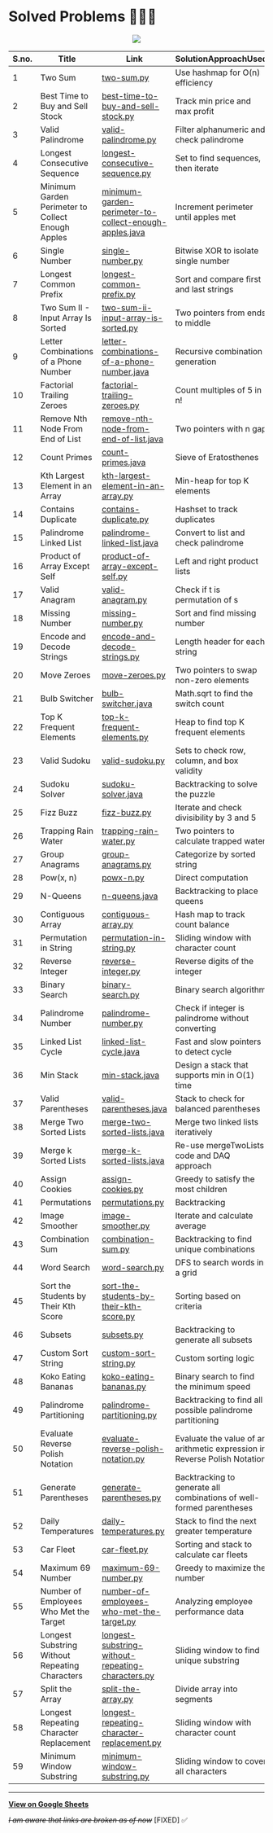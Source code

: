# Solved Problems 🧑🏻‍💻
<p align="center">
  <img src="https://docs.google.com/spreadsheets/d/e/2PACX-1vSxi0OLhvLXXwincqYhRS_AtAklQ9VE7LxVBJU92HVRez1q4bl66kdP_D4GcNf-LtPqZK7IRAfY3JoH/pubchart?oid=547935406&format=image" />
</p>

| S.no. | Title                                             | Link                                                                                                                                                            | SolutionApproachUsed                              | DataStructuresUsed | Level(Hard/Med/Easy) |
| ----- | ------------------------------------------------- | --------------------------------------------------------------------------------------------------------------------------------------------------------------- | ------------------------------------------------- | ------------------ | -------------------- |
| 1     | Two Sum                                           | [two-sum.py](https://github.com/jagrit007/lc-prac/tree/main/1-two-sum)                                                                                          | Use hashmap for O(n) efficiency                   | Hash Map           | Easy                 |
| 2     | Best Time to Buy and Sell Stock                   | [best-time-to-buy-and-sell-stock.py](https://github.com/jagrit007/lc-prac/tree/main/121-best-time-to-buy-and-sell-stock)                                        | Track min price and max profit                    | Array              | Easy                 |
| 3     | Valid Palindrome                                  | [valid-palindrome.py](https://github.com/jagrit007/lc-prac/tree/main/125-valid-palindrome)                                                                      | Filter alphanumeric and check palindrome          | String             | Easy                 |
| 4     | Longest Consecutive Sequence                      | [longest-consecutive-sequence.py](https://github.com/jagrit007/lc-prac/tree/main/128-longest-consecutive-sequence)                                              | Set to find sequences, then iterate               | Set                | Hard                 |
| 5     | Minimum Garden Perimeter to Collect Enough Apples | [minimum-garden-perimeter-to-collect-enough-apples.java](https://github.com/jagrit007/lc-prac/tree/main/1295-minimum-garden-perimeter-to-collect-enough-apples) | Increment perimeter until apples met              | Math               | Medium               |
| 6     | Single Number                                     | [single-number.py](https://github.com/jagrit007/lc-prac/tree/main/136-single-number)                                                                            | Bitwise XOR to isolate single number              | Bit Manipulation   | Easy                 |
| 7     | Longest Common Prefix                             | [longest-common-prefix.py](https://github.com/jagrit007/lc-prac/tree/main/14-longest-common-prefix)                                                             | Sort and compare first and last strings           | Array              | Easy                 |
| 8     | Two Sum II - Input Array Is Sorted                | [two-sum-ii-input-array-is-sorted.py](https://github.com/jagrit007/lc-prac/tree/main/167-two-sum-ii-input-array-is-sorted)                                      | Two pointers from ends to middle                  | Array              | Medium               |
| 9     | Letter Combinations of a Phone Number             | [letter-combinations-of-a-phone-number.java](https://github.com/jagrit007/lc-prac/tree/main/17-letter-combinations-of-a-phone-number)                           | Recursive combination generation                  | String, Recursion  | Medium               |
| 10    | Factorial Trailing Zeroes                         | [factorial-trailing-zeroes.py](https://github.com/jagrit007/lc-prac/tree/main/172-factorial-trailing-zeroes)                                                    | Count multiples of 5 in n!                        | Math               | Easy                 |
| 11    | Remove Nth Node From End of List                  | [remove-nth-node-from-end-of-list.java](https://github.com/jagrit007/lc-prac/tree/main/19-remove-nth-node-from-end-of-list)                                     | Two pointers with n gap                           | Linked List        | Medium               |
| 12    | Count Primes                                      | [count-primes.java](https://github.com/jagrit007/lc-prac/tree/main/204-count-primes)                                                                            | Sieve of Eratosthenes                             | Array              | Easy                 |
| 13    | Kth Largest Element in an Array                   | [kth-largest-element-in-an-array.py](https://github.com/jagrit007/lc-prac/tree/main/215-kth-largest-element-in-an-array)                                        | Min-heap for top K elements                       | Heap               | Medium               |
| 14    | Contains Duplicate                                | [contains-duplicate.py](https://github.com/jagrit007/lc-prac/tree/main/217-contains-duplicate)                                                                  | Hashset to track duplicates                       | Hash Set           | Easy                 |
| 15    | Palindrome Linked List                            | [palindrome-linked-list.java](https://github.com/jagrit007/lc-prac/tree/main/234-palindrome-linked-list)                                                        | Convert to list and check palindrome              | Linked List        | Easy                 |
| 16    | Product of Array Except Self                      | [product-of-array-except-self.py](https://github.com/jagrit007/lc-prac/tree/main/238-product-of-array-except-self)                                              | Left and right product lists                      | Array              | Medium               |
| 17    | Valid Anagram                                     | [valid-anagram.py](https://github.com/jagrit007/lc-prac/tree/main/242-valid-anagram)                                                                            | Check if t is permutation of s                    | Hash Map           | Easy                 |
| 18    | Missing Number                                    | [missing-number.py](https://github.com/jagrit007/lc-prac/tree/main/268-missing-number)                                                                          | Sort and find missing number                      | Math               | Easy                 |
| 19    | Encode and Decode Strings                         | [encode-and-decode-strings.py](https://github.com/jagrit007/lc-prac/tree/main/271-encode-and-decode-strings)                                                    | Length header for each string                     | String             | Medium               |
| 20    | Move Zeroes                                       | [move-zeroes.py](https://github.com/jagrit007/lc-prac/tree/main/283-move-zeroes)                                                                                | Two pointers to swap non-zero elements            | Array              | Easy                 |
| 21    | Bulb Switcher                                     | [bulb-switcher.java](https://github.com/jagrit007/lc-prac/tree/main/319-bulb-switcher)                                                                          | Math.sqrt to find the switch count                | Math               | Medium               |
| 22    | Top K Frequent Elements                           | [top-k-frequent-elements.py](https://github.com/jagrit007/lc-prac/tree/main/347-top-k-frequent-elements)                                                        | Heap to find top K frequent elements              | Heap               | Medium               |
| 23    | Valid Sudoku                                      | [valid-sudoku.py](https://github.com/jagrit007/lc-prac/tree/main/36-valid-sudoku)                                                                               | Sets to check row, column, and box validity       | Hash Set           | Medium               |
| 24    | Sudoku Solver                                     | [sudoku-solver.java](https://github.com/jagrit007/lc-prac/tree/main/37-sudoku-solver)                                                                           | Backtracking to solve the puzzle                  | Backtracking       | Hard                 |
| 25    | Fizz Buzz                                         | [fizz-buzz.py](https://github.com/jagrit007/lc-prac/tree/main/412-fizz-buzz)                                                                                    | Iterate and check divisibility by 3 and 5         | Array              | Easy                 |
| 26    | Trapping Rain Water                               | [trapping-rain-water.py](https://github.com/jagrit007/lc-prac/tree/main/42-trapping-rain-water)                                                                 | Two pointers to calculate trapped water           | Array              | Hard                 |
| 27    | Group Anagrams                                    | [group-anagrams.py](https://github.com/jagrit007/lc-prac/tree/main/49-group-anagrams)                                                                           | Categorize by sorted string                       | Hash Map           | Medium               |
| 28    | Pow(x, n)                                         | [powx-n.py](https://github.com/jagrit007/lc-prac/tree/main/50-powx-n)                                                                                           | Direct computation                                | Math               | Medium               |
| 29    | N-Queens                                          | [n-queens.java](https://github.com/jagrit007/lc-prac/tree/main/51-n-queens)                                                                                     | Backtracking to place queens                      | Backtracking       | Hard                 |
| 30    | Contiguous Array                                  | [contiguous-array.py](https://github.com/jagrit007/lc-prac/tree/main/525-contiguous-array)                                                                      | Hash map to track count balance                   | Hash Map           | Medium               |
| 31    | Permutation in String                             | [permutation-in-string.py](https://github.com/jagrit007/lc-prac/tree/main/567-permutation-in-string)                                                            | Sliding window with character count               | Hash Map           | Medium               |
| 32    | Reverse Integer                                   | [reverse-integer.py](https://github.com/jagrit007/lc-prac/tree/main/7-reverse-integer)                                                                          | Reverse digits of the integer                     | Math               | Easy                 |
| 33    | Binary Search                                     | [binary-search.py](https://github.com/jagrit007/lc-prac/tree/main/792-binary-search)                                                                            | Binary search algorithm                           | Array              | Easy                 |
| 34    | Palindrome Number                                 | [palindrome-number.py](https://github.com/jagrit007/lc-prac/tree/main/9-palindrome-number)                                                                      | Check if integer is palindrome without converting | Math               | Easy                 |
| 35    | Linked List Cycle                                 | [linked-list-cycle.java](https://github.com/jagrit007/lc-prac/tree/main/141-linked-list-cycle)                                                                  | Fast and slow pointers to detect cycle            | Linked List        | Easy                 |
| 36    | Min Stack                                         | [min-stack.java](https://github.com/jagrit007/lc-prac/blob/main/155-min-stack/min-stack.java)                                                                   | Design a stack that supports min in O(1) time     | Stack              | Easy                 |
| 37    | Valid Parentheses                                 | [valid-parentheses.java](https://github.com/jagrit007/lc-prac/blob/main/20-valid-parentheses/valid-parentheses.java)                                            | Stack to check for balanced parentheses           | Stack              | Easy                 |
| 38    | Merge Two Sorted Lists                            | [merge-two-sorted-lists.java](https://github.com/jagrit007/lc-prac/blob/main/21-merge-two-sorted-lists/merge-two-sorted-lists.java)                             | Merge two linked lists iteratively                | Linked List         | Easy                 |
| 39    | Merge k Sorted Lists                              | [merge-k-sorted-lists.java](https://github.com/jagrit007/lc-prac/blob/main/23-merge-k-sorted-lists/merge-k-sorted-lists.java)                                   | Re-use mergeTwoLists code and DAQ approach        | Linked List, Heap   | Hard                 |
| 40    | Assign Cookies                                    | [assign-cookies.py](https://github.com/jagrit007/lc-prac/blob/main/455-assign-cookies/assign-cookies.py)                                                        | Greedy to satisfy the most children               | Array, Greedy       | Easy                 |
| 41    | Permutations                                      | [permutations.py](https://github.com/jagrit007/lc-prac/blob/main/46-permutations/permutations.py)                                                               | Backtracking                                      | Array, Backtracking | Medium               |
| 42    | Image Smoother                                    | [image-smoother.py](https://github.com/jagrit007/lc-prac/blob/main/661-image-smoother/image-smoother.py)                                                        | Iterate and calculate average                     | Array               | Easy                 |
| 43    | Combination Sum                                   | [combination-sum.py](https://github.com/jagrit007/lc-prac/blob/main/39-combination-sum/combination-sum.py)                                                      | Backtracking to find unique combinations          | Array, Backtracking | Medium               |
| 44    | Word Search                                       | [word-search.py](https://github.com/jagrit007/lc-prac/blob/main/79-word-search/word-search.py)                                                                  | DFS to search words in a grid                     | Array, DFS          | Medium               |
| 45    | Sort the Students by Their Kth Score              | [sort-the-students-by-their-kth-score.py](https://github.com/jagrit007/lc-prac/blob/main/2631-sort-the-students-by-their-kth-score/sort-the-students-by-their-kth-score.py) | Sorting based on criteria                         | Array                | Medium               |
| 46    | Subsets                                           | [subsets.py](https://github.com/jagrit007/lc-prac/blob/main/78-subsets/subsets.py)                                                                                          | Backtracking to generate all subsets              | Array, Backtracking  | Medium               |
| 47    | Custom Sort String                                | [custom-sort-string.py](https://github.com/jagrit007/lc-prac/blob/main/807-custom-sort-string/custom-sort-string.py)                                                        | Custom sorting logic                              | String, Hash Map     | Medium               |
| 48    | Koko Eating Bananas                               | [koko-eating-bananas.py](https://github.com/jagrit007/lc-prac/blob/main/907-koko-eating-bananas/koko-eating-bananas.py)                                                     | Binary search to find the minimum speed           | Array, Binary Search | Medium               |
| 49    | Palindrome Partitioning                           | [palindrome-partitioning.py](https://github.com/jagrit007/lc-prac/blob/main/131-palindrome-partitioning/palindrome-partitioning.py)                                         | Backtracking to find all possible palindrome partitioning                 | Array, Backtracking  | Medium               |
| 50    | Evaluate Reverse Polish Notation                  | [evaluate-reverse-polish-notation.py](https://github.com/jagrit007/lc-prac/blob/main/150-evaluate-reverse-polish-notation/evaluate-reverse-polish-notation.py)              | Evaluate the value of an arithmetic expression in Reverse Polish Notation | Stack                | Medium               |
| 51    | Generate Parentheses                              | [generate-parentheses.py](https://github.com/jagrit007/lc-prac/blob/main/22-generate-parentheses/generate-parentheses.py)                                                   | Backtracking to generate all combinations of well-formed parentheses      | String, Backtracking | Medium               |
| 52    | Daily Temperatures                                | [daily-temperatures.py](https://github.com/jagrit007/lc-prac/blob/main/739-daily-temperatures/daily-temperatures.py)                                                        | Stack to find the next greater temperature                                | Array, Stack         | Medium               |
| 53    | Car Fleet                                         | [car-fleet.py](https://github.com/jagrit007/lc-prac/blob/main/883-car-fleet/car-fleet.py)                                                                                   | Sorting and stack to calculate car fleets                                 | Array, Sorting       | Medium               |
| 54 | Maximum 69 Number                                 | [maximum-69-number.py](https://github.com/jagrit007/lc-prac/blob/main/1448-maximum-69-number/maximum-69-number.py)                                                                                     | Greedy to maximize the number                                             | Math                 | Easy   |
| 55 | Number of Employees Who Met the Target            | [number-of-employees-who-met-the-target.py](https://github.com/jagrit007/lc-prac/blob/main/2876-number-of-employees-who-met-the-target/number-of-employees-who-met-the-target.py)                      | Analyzing employee performance data                                       | Array                | Medium |
| 56 | Longest Substring Without Repeating Characters    | [longest-substring-without-repeating-characters.py](https://github.com/jagrit007/lc-prac/blob/main/3-longest-substring-without-repeating-characters/longest-substring-without-repeating-characters.py) | Sliding window to find unique substring                                   | String, Hash Map     | Medium |
| 57 | Split the Array                                   | [split-the-array.py](https://github.com/jagrit007/lc-prac/blob/main/3324-split-the-array/split-the-array.py)                                                                                           | Divide array into segments                                                | Array, Greedy        | Medium |
| 58 | Longest Repeating Character Replacement           | [longest-repeating-character-replacement.py](https://github.com/jagrit007/lc-prac/blob/main/424-longest-repeating-character-replacement/longest-repeating-character-replacement.py)                    | Sliding window with character count                                       | String, Hash Map     | Medium |
| 59 | Minimum Window Substring                          | [minimum-window-substring.py](https://github.com/jagrit007/lc-prac/blob/main/76-minimum-window-substring/minimum-window-substring.py)                                                                  | Sliding window to cover all characters                                    | String, Hash Map     | Hard   |
---
[**View on Google Sheets**](https://bit.ly/j4grit-lc)

~~*I am aware that links are broken as of now*~~ [FIXED] ✅
